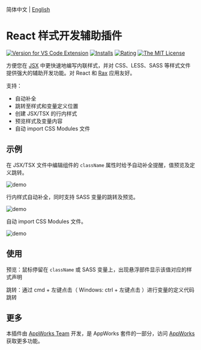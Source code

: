简体中文 | [English](https://github.com/appworks-lab/appworks/blob/master/extensions/style-helper/README.md)

# React 样式开发辅助插件

[![Version for VS Code Extension](https://vsmarketplacebadge.apphb.com/version-short/iceworks-team.iceworks-style-helper.svg?logo=visual-studio-code)](https://marketplace.visualstudio.com/items?itemName=iceworks-team.iceworks-style-helper)
[![Installs](https://vsmarketplacebadge.apphb.com/installs-short/iceworks-team.iceworks-style-helper.svg)](https://marketplace.visualstudio.com/items?itemName=iceworks-team.iceworks-style-helper)
[![Rating](https://vsmarketplacebadge.apphb.com/rating-short/iceworks-team.iceworks-style-helper.svg)](https://marketplace.visualstudio.com/items?itemName=iceworks-team.iceworks-style-helper)
[![The MIT License](https://img.shields.io/badge/license-MIT-blue.svg)](http://opensource.org/licenses/MIT)

方便您在 [JSX](https://zh-hans.reactjs.org/docs/introducing-jsx.html) 中更快速地编写内联样式，并对 CSS、LESS、SASS 等样式文件提供强大的辅助开发功能。对 React 和 [Rax](https://rax.js.org/) 应用友好。

支持：

* 自动补全
* 跳转至样式和变量定义位置
* 创建 JSX/TSX 的行内样式
* 预览样式及变量内容
* 自动 import CSS Modules 文件

## 示例

在 JSX/TSX 文件中编辑组件的 `className` 属性时给予自动补全提醒，值预览及定义跳转。

![demo](https://img.alicdn.com/imgextra/i2/O1CN01fiRbHN1gY7XQOSAlk_!!6000000004153-1-tps-750-545.gif)

行内样式自动补全，同时支持 SASS 变量的跳转及预览。

![demo](https://img.alicdn.com/imgextra/i1/O1CN01eK13T81wvy0wwt2v5_!!6000000006371-1-tps-750-546.gif)

自动 import CSS Modules 文件。

![demo](https://img.alicdn.com/imgextra/i1/O1CN01vdcFLc1Uw8xTHUfLx_!!6000000002581-1-tps-1712-666.gif)

## 使用

预览：鼠标停留在 `className` 或 SASS 变量上，出现悬浮部件显示该值对应的样式声明

跳转：通过 cmd + 左键点击（ Windows: ctrl + 左键点击 ）进行变量的定义代码跳转

## 更多

本插件由 [AppWorks Team](https://marketplace.visualstudio.com/publishers/iceworks-team) 开发，是 AppWorks 套件的一部分，访问 [AppWorks](https://marketplace.visualstudio.com/items?itemName=iceworks-team.iceworks) 获取更多功能。
